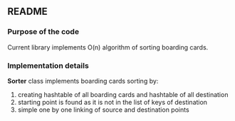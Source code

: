## README ##

### Purpose of the code ###

Current library implements O(n) algorithm of sorting boarding cards.
 
### Implementation details ###

**Sorter** class implements boarding cards sorting by: 

1) creating hashtable of all boarding cards and hashtable of all destination
2) starting point is found as it is not in the list of keys of destination
3) simple one by one linking of source and destination points






